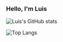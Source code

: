 ### Hello, I'm Luis

![Luis's GitHub stats](https://github-readme-stats.vercel.app/api?username=luislopez-dev&show_icons=true&theme=merko)

![Top Langs](https://github-readme-stats.vercel.app/api/top-langs/?username=luislopez-dev&langs_count=8)


<!--
- 🔭 I’m currently working on ...
- 🌱 I’m currently learning ...
- 👯 I’m looking to collaborate on ...
- 🤔 I’m looking for help with ...
- 💬 Ask me about ...
- 📫 How to reach me: ...
- 😄 Pronouns: ...
- ⚡ Fun fact: ...
-->
